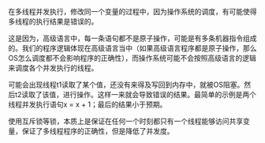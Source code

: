 在多线程并发执行，修改同一个变量的过程中，因为操作系统的调度，有可能使得多线程的执行结果是错误的。

这是因为，高级语言中，每一条语句都不是原子操作，可能是有多条机器指令组成的。我们的程序逻辑体现在高级语言当中（如果高级语言程序都是原子操作，那么OS怎么调度都不会影响程序的正确性），而操作系统可能不会按照高级语言的逻辑来调度各个并发执行的线程。

可能会出现线程t1读取了某个值，还没有来得及写回到内存中，就被OS阻塞。然后t2读取了该值，进行操作。这样一来就会导致错误的结果。最简单的示例是两个线程并发执行语句x = x + 1；最后的结果小于预期。


使用互斥锁等锁，本质上是保证在任何一个时刻都只有一个线程能够访问共享变量，保证了多线程程序的正确性，但是降低了并发度。

